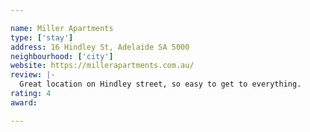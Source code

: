 ```yaml
---

name: Miller Apartments
type: ['stay']
address: 16 Hindley St, Adelaide SA 5000
neighbourhood: ['city']
website: https://millerapartments.com.au/
review: |-
  Great location on Hindley street, so easy to get to everything.
rating: 4
award:

---
```

